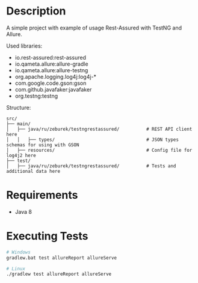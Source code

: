 # Description

A simple project with example of usage Rest-Assured with TestNG and Allure.

Used libraries:

- io.rest-assured:rest-assured
- io.qameta.allure:allure-gradle
- io.qameta.allure:allure-testng
- org.apache.logging.log4j:log4j-*
- com.google.code.gson:gson
- com.github.javafaker:javafaker
- org.testng:testng

Structure:

```
src/
├── main/
│   ├── java/ru/zeburek/testngrestassured/          # REST API client here
│   │   ├── types/                                  # JSON types schemas for using with GSON
│   ├── resources/                                  # Config file for log4j2 here
├── test/
│   ├── java/ru/zeburek/testngrestassured/          # Tests and additional data here
```

# Requirements

- Java 8

# Executing Tests

```bash
# Windows
gradlew.bat test allureReport allureServe

# Linux
./gradlew test allureReport allureServe
```